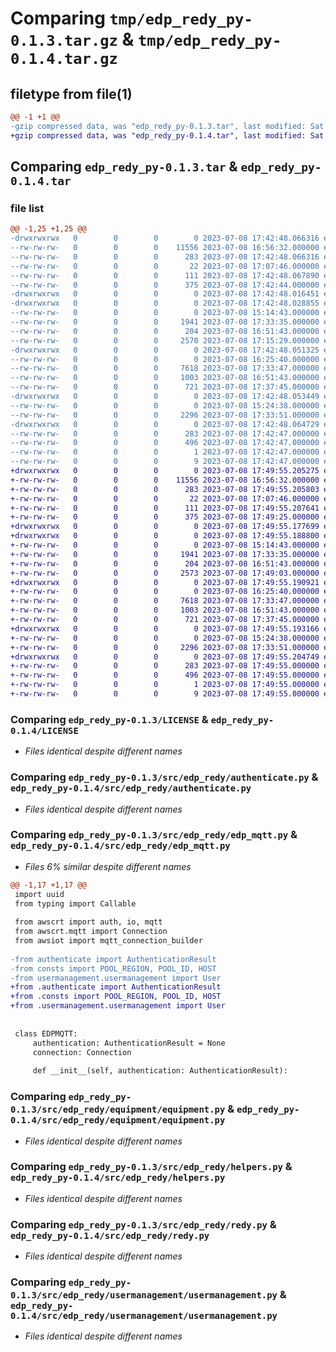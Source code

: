 # Comparing `tmp/edp_redy_py-0.1.3.tar.gz` & `tmp/edp_redy_py-0.1.4.tar.gz`

## filetype from file(1)

```diff
@@ -1 +1 @@
-gzip compressed data, was "edp_redy_py-0.1.3.tar", last modified: Sat Jul  8 17:42:48 2023, max compression
+gzip compressed data, was "edp_redy_py-0.1.4.tar", last modified: Sat Jul  8 17:49:55 2023, max compression
```

## Comparing `edp_redy_py-0.1.3.tar` & `edp_redy_py-0.1.4.tar`

### file list

```diff
@@ -1,25 +1,25 @@
-drwxrwxrwx   0        0        0        0 2023-07-08 17:42:48.066316 edp_redy_py-0.1.3/
--rw-rw-rw-   0        0        0    11556 2023-07-08 16:56:32.000000 edp_redy_py-0.1.3/LICENSE
--rw-rw-rw-   0        0        0      283 2023-07-08 17:42:48.066316 edp_redy_py-0.1.3/PKG-INFO
--rw-rw-rw-   0        0        0       22 2023-07-08 17:07:46.000000 edp_redy_py-0.1.3/README.md
--rw-rw-rw-   0        0        0      111 2023-07-08 17:42:48.067890 edp_redy_py-0.1.3/setup.cfg
--rw-rw-rw-   0        0        0      375 2023-07-08 17:42:44.000000 edp_redy_py-0.1.3/setup.py
-drwxrwxrwx   0        0        0        0 2023-07-08 17:42:48.016451 edp_redy_py-0.1.3/src/
-drwxrwxrwx   0        0        0        0 2023-07-08 17:42:48.028855 edp_redy_py-0.1.3/src/edp_redy/
--rw-rw-rw-   0        0        0        0 2023-07-08 15:14:43.000000 edp_redy_py-0.1.3/src/edp_redy/__init__.py
--rw-rw-rw-   0        0        0     1941 2023-07-08 17:33:35.000000 edp_redy_py-0.1.3/src/edp_redy/authenticate.py
--rw-rw-rw-   0        0        0      204 2023-07-08 16:51:43.000000 edp_redy_py-0.1.3/src/edp_redy/consts.py
--rw-rw-rw-   0        0        0     2570 2023-07-08 17:15:29.000000 edp_redy_py-0.1.3/src/edp_redy/edp_mqtt.py
-drwxrwxrwx   0        0        0        0 2023-07-08 17:42:48.051325 edp_redy_py-0.1.3/src/edp_redy/equipment/
--rw-rw-rw-   0        0        0        0 2023-07-08 16:25:40.000000 edp_redy_py-0.1.3/src/edp_redy/equipment/__init__.py
--rw-rw-rw-   0        0        0     7618 2023-07-08 17:33:47.000000 edp_redy_py-0.1.3/src/edp_redy/equipment/equipment.py
--rw-rw-rw-   0        0        0     1003 2023-07-08 16:51:43.000000 edp_redy_py-0.1.3/src/edp_redy/helpers.py
--rw-rw-rw-   0        0        0      721 2023-07-08 17:37:45.000000 edp_redy_py-0.1.3/src/edp_redy/redy.py
-drwxrwxrwx   0        0        0        0 2023-07-08 17:42:48.053449 edp_redy_py-0.1.3/src/edp_redy/usermanagement/
--rw-rw-rw-   0        0        0        0 2023-07-08 15:24:38.000000 edp_redy_py-0.1.3/src/edp_redy/usermanagement/__init__.py
--rw-rw-rw-   0        0        0     2296 2023-07-08 17:33:51.000000 edp_redy_py-0.1.3/src/edp_redy/usermanagement/usermanagement.py
-drwxrwxrwx   0        0        0        0 2023-07-08 17:42:48.064729 edp_redy_py-0.1.3/src/edp_redy_py.egg-info/
--rw-rw-rw-   0        0        0      283 2023-07-08 17:42:47.000000 edp_redy_py-0.1.3/src/edp_redy_py.egg-info/PKG-INFO
--rw-rw-rw-   0        0        0      496 2023-07-08 17:42:47.000000 edp_redy_py-0.1.3/src/edp_redy_py.egg-info/SOURCES.txt
--rw-rw-rw-   0        0        0        1 2023-07-08 17:42:47.000000 edp_redy_py-0.1.3/src/edp_redy_py.egg-info/dependency_links.txt
--rw-rw-rw-   0        0        0        9 2023-07-08 17:42:47.000000 edp_redy_py-0.1.3/src/edp_redy_py.egg-info/top_level.txt
+drwxrwxrwx   0        0        0        0 2023-07-08 17:49:55.205275 edp_redy_py-0.1.4/
+-rw-rw-rw-   0        0        0    11556 2023-07-08 16:56:32.000000 edp_redy_py-0.1.4/LICENSE
+-rw-rw-rw-   0        0        0      283 2023-07-08 17:49:55.205803 edp_redy_py-0.1.4/PKG-INFO
+-rw-rw-rw-   0        0        0       22 2023-07-08 17:07:46.000000 edp_redy_py-0.1.4/README.md
+-rw-rw-rw-   0        0        0      111 2023-07-08 17:49:55.207641 edp_redy_py-0.1.4/setup.cfg
+-rw-rw-rw-   0        0        0      375 2023-07-08 17:49:25.000000 edp_redy_py-0.1.4/setup.py
+drwxrwxrwx   0        0        0        0 2023-07-08 17:49:55.177699 edp_redy_py-0.1.4/src/
+drwxrwxrwx   0        0        0        0 2023-07-08 17:49:55.188800 edp_redy_py-0.1.4/src/edp_redy/
+-rw-rw-rw-   0        0        0        0 2023-07-08 15:14:43.000000 edp_redy_py-0.1.4/src/edp_redy/__init__.py
+-rw-rw-rw-   0        0        0     1941 2023-07-08 17:33:35.000000 edp_redy_py-0.1.4/src/edp_redy/authenticate.py
+-rw-rw-rw-   0        0        0      204 2023-07-08 16:51:43.000000 edp_redy_py-0.1.4/src/edp_redy/consts.py
+-rw-rw-rw-   0        0        0     2573 2023-07-08 17:49:03.000000 edp_redy_py-0.1.4/src/edp_redy/edp_mqtt.py
+drwxrwxrwx   0        0        0        0 2023-07-08 17:49:55.190921 edp_redy_py-0.1.4/src/edp_redy/equipment/
+-rw-rw-rw-   0        0        0        0 2023-07-08 16:25:40.000000 edp_redy_py-0.1.4/src/edp_redy/equipment/__init__.py
+-rw-rw-rw-   0        0        0     7618 2023-07-08 17:33:47.000000 edp_redy_py-0.1.4/src/edp_redy/equipment/equipment.py
+-rw-rw-rw-   0        0        0     1003 2023-07-08 16:51:43.000000 edp_redy_py-0.1.4/src/edp_redy/helpers.py
+-rw-rw-rw-   0        0        0      721 2023-07-08 17:37:45.000000 edp_redy_py-0.1.4/src/edp_redy/redy.py
+drwxrwxrwx   0        0        0        0 2023-07-08 17:49:55.193166 edp_redy_py-0.1.4/src/edp_redy/usermanagement/
+-rw-rw-rw-   0        0        0        0 2023-07-08 15:24:38.000000 edp_redy_py-0.1.4/src/edp_redy/usermanagement/__init__.py
+-rw-rw-rw-   0        0        0     2296 2023-07-08 17:33:51.000000 edp_redy_py-0.1.4/src/edp_redy/usermanagement/usermanagement.py
+drwxrwxrwx   0        0        0        0 2023-07-08 17:49:55.204749 edp_redy_py-0.1.4/src/edp_redy_py.egg-info/
+-rw-rw-rw-   0        0        0      283 2023-07-08 17:49:55.000000 edp_redy_py-0.1.4/src/edp_redy_py.egg-info/PKG-INFO
+-rw-rw-rw-   0        0        0      496 2023-07-08 17:49:55.000000 edp_redy_py-0.1.4/src/edp_redy_py.egg-info/SOURCES.txt
+-rw-rw-rw-   0        0        0        1 2023-07-08 17:49:55.000000 edp_redy_py-0.1.4/src/edp_redy_py.egg-info/dependency_links.txt
+-rw-rw-rw-   0        0        0        9 2023-07-08 17:49:55.000000 edp_redy_py-0.1.4/src/edp_redy_py.egg-info/top_level.txt
```

### Comparing `edp_redy_py-0.1.3/LICENSE` & `edp_redy_py-0.1.4/LICENSE`

 * *Files identical despite different names*

### Comparing `edp_redy_py-0.1.3/src/edp_redy/authenticate.py` & `edp_redy_py-0.1.4/src/edp_redy/authenticate.py`

 * *Files identical despite different names*

### Comparing `edp_redy_py-0.1.3/src/edp_redy/edp_mqtt.py` & `edp_redy_py-0.1.4/src/edp_redy/edp_mqtt.py`

 * *Files 6% similar despite different names*

```diff
@@ -1,17 +1,17 @@
 import uuid
 from typing import Callable
 
 from awscrt import auth, io, mqtt
 from awscrt.mqtt import Connection
 from awsiot import mqtt_connection_builder
 
-from authenticate import AuthenticationResult
-from consts import POOL_REGION, POOL_ID, HOST
-from usermanagement.usermanagement import User
+from .authenticate import AuthenticationResult
+from .consts import POOL_REGION, POOL_ID, HOST
+from .usermanagement.usermanagement import User
 
 
 class EDPMQTT:
     authentication: AuthenticationResult = None
     connection: Connection
 
     def __init__(self, authentication: AuthenticationResult):
```

### Comparing `edp_redy_py-0.1.3/src/edp_redy/equipment/equipment.py` & `edp_redy_py-0.1.4/src/edp_redy/equipment/equipment.py`

 * *Files identical despite different names*

### Comparing `edp_redy_py-0.1.3/src/edp_redy/helpers.py` & `edp_redy_py-0.1.4/src/edp_redy/helpers.py`

 * *Files identical despite different names*

### Comparing `edp_redy_py-0.1.3/src/edp_redy/redy.py` & `edp_redy_py-0.1.4/src/edp_redy/redy.py`

 * *Files identical despite different names*

### Comparing `edp_redy_py-0.1.3/src/edp_redy/usermanagement/usermanagement.py` & `edp_redy_py-0.1.4/src/edp_redy/usermanagement/usermanagement.py`

 * *Files identical despite different names*

